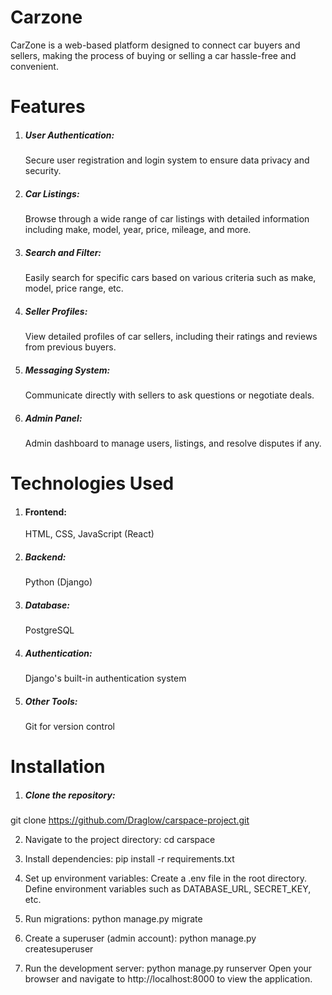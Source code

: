 <h1>Carzone</h1>
 CarZone is a web-based platform designed to connect car buyers and sellers, 
 making the process of buying or selling a car hassle-free and convenient.

<h1>Features</h1>

 1. <h5>User Authentication:</h5> Secure user registration and login system to ensure data privacy and security.
 2. <h5>Car Listings:</h5> Browse through a wide range of car listings with detailed information including make, model, year, price, mileage, and more.
 3. <h5>Search and Filter:</h5> Easily search for specific cars based on various criteria such as make, model, price range, etc.
 4. <h5>Seller Profiles:</h5> View detailed profiles of car sellers, including their ratings and reviews from previous buyers.
 5. <h5>Messaging System:</h5> Communicate directly with sellers to ask questions or negotiate deals.
 6. <h5>Admin Panel:</h5> Admin dashboard to manage users, listings, and resolve disputes if any.

<h1>Technologies Used</h1>

 1. <h4>Frontend:</h4> HTML, CSS, JavaScript (React)
 2. <h5>Backend:</h5> Python (Django)
 3. <h5>Database:</h5> PostgreSQL
 4. <h5>Authentication:</h5> Django's built-in authentication system
 5. <h5>Other Tools:</h5> Git for version control

<h1>Installation</h1>

1. <h5>Clone the repository:</h5>
 git clone https://github.com/Draglow/carspace-project.git
 
2. Navigate to the project directory:
 cd carspace

3. Install dependencies:
 pip install -r requirements.txt
 
4. Set up environment variables:
  Create a .env file in the root directory.
  Define environment variables such as DATABASE_URL, SECRET_KEY, etc.

6. Run migrations:
  python manage.py migrate
  
7. Create a superuser (admin account):
 python manage.py createsuperuser

8. Run the development server:
  python manage.py runserver
  Open your browser and navigate to http://localhost:8000 to view the application.
